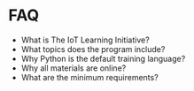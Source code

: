FAQ
==

- What is The IoT Learning Initiative?
- What topics does the program include?
- Why Python is the default training language?
- Why all materials are online?
- What are the minimum requirements?





